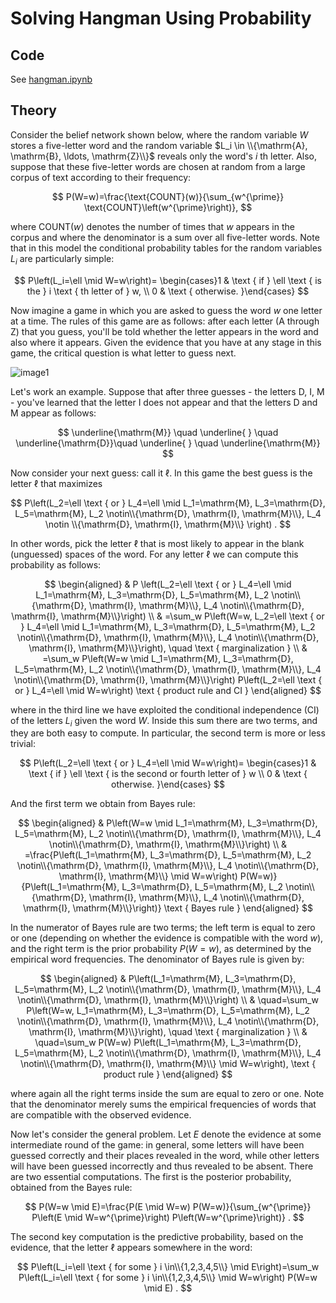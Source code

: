 # Solving Hangman Using Probability

## Code

See [hangman.ipynb](https://github.com/frank-chris/solving-hangman-using-probability/blob/main/hangman.ipynb)

## Theory

Consider the belief network shown below, where the random variable $W$ stores a five-letter word and the random variable $L_i \in \\{\mathrm{A}, \mathrm{B}, \ldots, \mathrm{Z}\\}$ reveals only the word's $i$ th letter. Also, suppose that these five-letter words are chosen at random from a large corpus of text according to their frequency:

$$
P(W=w)=\frac{\text{COUNT}(w)}{\sum_{w^{\prime}} \text{COUNT}\left(w^{\prime}\right)},
$$

where $\text{COUNT}(w)$ denotes the number of times that $w$ appears in the corpus and where the denominator is a sum over all five-letter words. Note that in this model the conditional probability tables for the random variables $L_i$ are particularly simple:

$$
P\left(L_i=\ell \mid W=w\right)= \begin{cases}1 & \text { if } \ell \text { is the } i \text { th letter of } w, \\ 0 & \text { otherwise. }\end{cases}
$$

Now imagine a game in which you are asked to guess the word $w$ one letter at a time. The rules of this game are as follows: after each letter (A through Z) that you guess, you'll be told whether the letter appears in the word and also where it appears. Given the evidence that you have at any stage in this game, the critical question is what letter to guess next.

![image1](https://cdn.mathpix.com/snip/images/W65AA_HGRuRIZcD10Is0Xwe5Onl5DfQCSEoXLXDNZqg.original.fullsize.png)

Let's work an example. Suppose that after three guesses - the letters D, I, M - you've learned that the letter I does not appear and that the letters D and M appear as follows:

$$
\underline{\mathrm{M}} \quad \underline{  } \quad \underline{\mathrm{D}}\quad \underline{  } \quad \underline{\mathrm{M}}
$$

Now consider your next guess: call it $\ell$. In this game the best guess is the letter $\ell$ that maximizes

$$
P\left(L_2=\ell \text { or } L_4=\ell \mid L_1=\mathrm{M}, L_3=\mathrm{D}, L_5=\mathrm{M}, L_2 \notin\\{\mathrm{D}, \mathrm{I}, \mathrm{M}\\}, L_4 \notin \\{\mathrm{D}, \mathrm{I}, \mathrm{M}\\} \right) .
$$

In other words, pick the letter $\ell$ that is most likely to appear in the blank (unguessed) spaces of the word. For any letter $\ell$ we can compute this probability as follows:

$$
\begin{aligned}
& P \left(L_2=\ell \text { or } L_4=\ell \mid L_1=\mathrm{M}, L_3=\mathrm{D}, L_5=\mathrm{M}, L_2 \notin\\{\mathrm{D}, \mathrm{I}, \mathrm{M}\\}, L_4 \notin\\{\mathrm{D}, \mathrm{I}, \mathrm{M}\\}\right) \\
& =\sum_w P\left(W=w, L_2=\ell \text { or } L_4=\ell \mid L_1=\mathrm{M}, L_3=\mathrm{D}, L_5=\mathrm{M}, L_2 \notin\\{\mathrm{D}, \mathrm{I}, \mathrm{M}\\}, L_4 \notin\\{\mathrm{D}, \mathrm{I}, \mathrm{M}\\}\right), \quad \text { marginalization } \\
& =\sum_w P\left(W=w \mid L_1=\mathrm{M}, L_3=\mathrm{D}, L_5=\mathrm{M}, L_2 \notin\\{\mathrm{D}, \mathrm{I}, \mathrm{M}\\}, L_4 \notin\\{\mathrm{D}, \mathrm{I}, \mathrm{M}\\}\right) P\left(L_2=\ell \text { or } L_4=\ell \mid W=w\right) \text { product rule and CI }
\end{aligned}
$$

where in the third line we have exploited the conditional independence (CI) of the letters $L_i$ given the word $W$. Inside this sum there are two terms, and they are both easy to compute. In particular, the second term is more or less trivial:

$$
P\left(L_2=\ell \text { or } L_4=\ell \mid W=w\right)= \begin{cases}1 & \text { if } \ell \text { is the second or fourth letter of } w \\ 0 & \text { otherwise. }\end{cases}
$$

And the first term we obtain from Bayes rule:

$$
\begin{aligned}
& P\left(W=w \mid L_1=\mathrm{M}, L_3=\mathrm{D}, L_5=\mathrm{M}, L_2 \notin\\{\mathrm{D}, \mathrm{I}, \mathrm{M}\\}, L_4 \notin\\{\mathrm{D}, \mathrm{I}, \mathrm{M}\\}\right) \\
& =\frac{P\left(L_1=\mathrm{M}, L_3=\mathrm{D}, L_5=\mathrm{M}, L_2 \notin\\{\mathrm{D}, \mathrm{I}, \mathrm{M}\\}, L_4 \notin\\{\mathrm{D}, \mathrm{I}, \mathrm{M}\\} \mid W=w\right) P(W=w)}{P\left(L_1=\mathrm{M}, L_3=\mathrm{D}, L_5=\mathrm{M}, L_2 \notin\\{\mathrm{D}, \mathrm{I}, \mathrm{M}\\}, L_4 \notin\\{\mathrm{D}, \mathrm{I}, \mathrm{M}\\}\right)} \text { Bayes rule }
\end{aligned}
$$

In the numerator of Bayes rule are two terms; the left term is equal to zero or one (depending on whether the evidence is compatible with the word $w)$, and the right term is the prior probability $P(W=w)$, as determined by the empirical word frequencies. The denominator of Bayes rule is given by:

$$
\begin{aligned}
& P\left(L_1=\mathrm{M}, L_3=\mathrm{D}, L_5=\mathrm{M}, L_2 \notin\\{\mathrm{D}, \mathrm{I}, \mathrm{M}\\}, L_4 \notin\\{\mathrm{D}, \mathrm{I}, \mathrm{M}\\}\right) \\
& \quad=\sum_w P\left(W=w, L_1=\mathrm{M}, L_3=\mathrm{D}, L_5=\mathrm{M}, L_2 \notin\\{\mathrm{D}, \mathrm{I}, \mathrm{M}\\}, L_4 \notin\\{\mathrm{D}, \mathrm{I}, \mathrm{M}\\}\right), \quad \text { marginalization } \\
& \quad=\sum_w P(W=w) P\left(L_1=\mathrm{M}, L_3=\mathrm{D}, L_5=\mathrm{M}, L_2 \notin\\{\mathrm{D}, \mathrm{I}, \mathrm{M}\\}, L_4 \notin\\{\mathrm{D}, \mathrm{I}, \mathrm{M}\\} \mid W=w\right), \text { product rule }
\end{aligned}
$$

where again all the right terms inside the sum are equal to zero or one. Note that the denominator merely sums the empirical frequencies of words that are compatible with the observed evidence.

Now let's consider the general problem. Let $E$ denote the evidence at some intermediate round of the game: in general, some letters will have been guessed correctly and their places revealed in the word, while other letters will have been guessed incorrectly and thus revealed to be absent. There are two essential computations. The first is the posterior probability, obtained from the Bayes rule:

$$
P(W=w \mid E)=\frac{P(E \mid W=w) P(W=w)}{\sum_{w^{\prime}} P\left(E \mid W=w^{\prime}\right) P\left(W=w^{\prime}\right)} .
$$

The second key computation is the predictive probability, based on the evidence, that the letter $\ell$ appears somewhere in the word:

$$
P\left(L_i=\ell \text { for some } i \in\\{1,2,3,4,5\\} \mid E\right)=\sum_w P\left(L_i=\ell \text { for some } i \in\\{1,2,3,4,5\\} \mid W=w\right) P(W=w \mid E) .
$$

